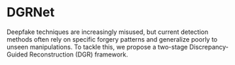 # DGRNet
Deepfake techniques are increasingly misused, but current detection methods often rely on specific forgery patterns and generalize poorly to unseen manipulations. To tackle this, we propose a two-stage Discrepancy-Guided Reconstruction (DGR) framework.
